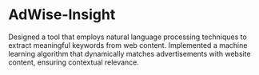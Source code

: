 # AdWise-Insight

Designed a tool that employs natural language processing techniques to extract meaningful keywords from web content.
Implemented a machine learning algorithm that dynamically matches advertisements with website content, ensuring contextual relevance.
